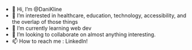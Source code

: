 - 👋 Hi, I’m @DaniKline
- 👀 I’m interested in healthcare, education, technology, accessibility, and the overlap of those things
- 🌱 I’m currently learning web dev
- 💞️ I’m looking to collaborate on almost anything interesting.
- 📫 How to reach me : LinkedIn! 

<!---
DaniKline/DaniKline is a ✨ special ✨ repository because its `README.md` (this file) appears on your GitHub profile.
You can click the Preview link to take a look at your changes.
--->
